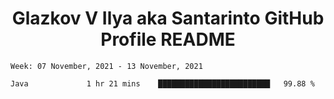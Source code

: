 <h1 align="center">Glazkov V Ilya aka Santarinto GitHub Profile README</h1>

<!--START_SECTION:waka-->
```text
Week: 07 November, 2021 - 13 November, 2021

Java             1 hr 21 mins    █████████████████████████   99.88 % 
```
<!--END_SECTION:waka-->